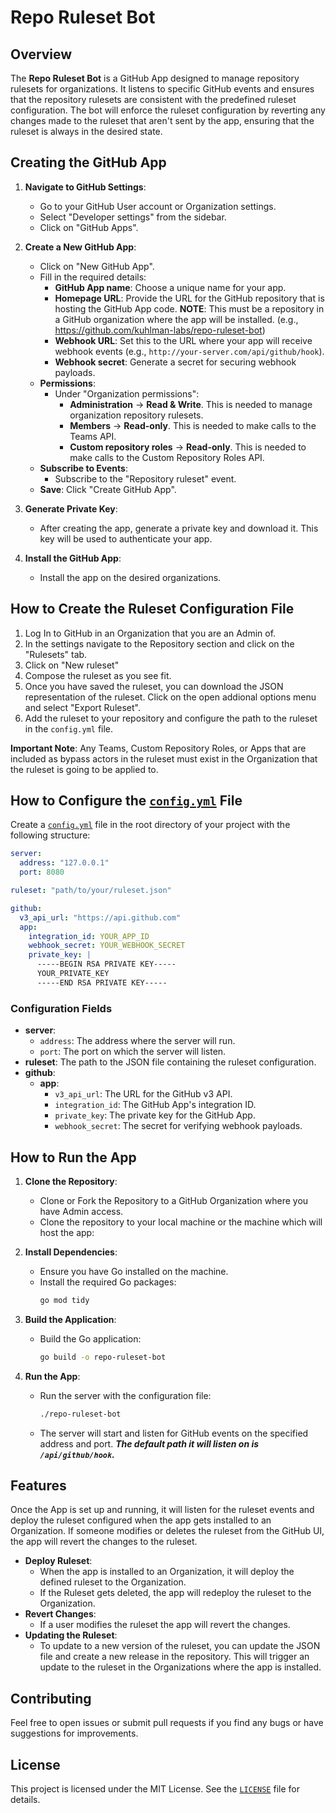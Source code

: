 # Repo Ruleset Bot

## Overview
The **Repo Ruleset Bot** is a GitHub App designed to manage repository rulesets for organizations. It listens to specific GitHub events and ensures that the repository rulesets are consistent with the predefined ruleset configuration. The bot will enforce the ruleset configuration by reverting any changes made to the ruleset that aren't sent by the app, ensuring that the ruleset is always in the desired state.

## Creating the GitHub App

1. **Navigate to GitHub Settings**:
   - Go to your GitHub User account or Organization settings.
   - Select "Developer settings" from the sidebar.
   - Click on "GitHub Apps".

2. **Create a New GitHub App**:
   - Click on "New GitHub App".
   - Fill in the required details:
     - **GitHub App name**: Choose a unique name for your app.
     - **Homepage URL**: Provide the URL for the GitHub repository that is hosting the GitHub App code. **NOTE**: This must be a repository in a GitHub organization where the app will be installed. (e.g., https://github.com/kuhlman-labs/repo-ruleset-bot) 
     - **Webhook URL**: Set this to the URL where your app will receive webhook events (e.g., `http://your-server.com/api/github/hook`).
     - **Webhook secret**: Generate a secret for securing webhook payloads.
   - **Permissions**:
     - Under "Organization permissions":
       - **Administration** -> **Read & Write**. This is needed to manage organization repository rulesets.
       - **Members** -> **Read-only**. This is needed to make calls to the Teams API.
       - **Custom repository roles** -> **Read-only**. This is needed to make calls to the Custom Repository Roles API.
   - **Subscribe to Events**:
     - Subscribe to the "Repository ruleset" event.
   - **Save**: Click "Create GitHub App".

3. **Generate Private Key**:
   - After creating the app, generate a private key and download it. This key will be used to authenticate your app.

4. **Install the GitHub App**:
   - Install the app on the desired organizations.

## How to Create the Ruleset Configuration File

1. Log In to GitHub in an Organization that you are an Admin of.
2. In the settings navigate to the Repository section and click on the "Rulesets" tab.
3. Click on "New ruleset"
4. Compose the ruleset as you see fit.
5. Once you have saved the ruleset, you can download the JSON representation of the ruleset. Click on the open addional options menu and select "Export Ruleset".
6. Add the ruleset to your repository and configure the path to the ruleset in the `config.yml` file.

**Important Note**: Any Teams, Custom Repository Roles, or Apps that are included as bypass actors in the ruleset must exist in the Organization that the ruleset is going to be applied to.

## How to Configure the [`config.yml`](config.yml) File

Create a [`config.yml`](config.yml) file in the root directory of your project with the following structure:

```yaml
server:
  address: "127.0.0.1"
  port: 8080

ruleset: "path/to/your/ruleset.json"

github:
  v3_api_url: "https://api.github.com"
  app:
    integration_id: YOUR_APP_ID
    webhook_secret: YOUR_WEBHOOK_SECRET
    private_key: |
      -----BEGIN RSA PRIVATE KEY-----
      YOUR_PRIVATE_KEY
      -----END RSA PRIVATE KEY-----
```

### Configuration Fields

- **server**:
  - `address`: The address where the server will run.
  - `port`: The port on which the server will listen.
- **ruleset**: The path to the JSON file containing the ruleset configuration.
- **github**:
  - **app**:
    - `v3_api_url`: The URL for the GitHub v3 API.
    - `integration_id`: The GitHub App's integration ID.
    - `private_key`: The private key for the GitHub App.
    - `webhook_secret`: The secret for verifying webhook payloads.

## How to Run the App

1. **Clone the Repository**:
   - Clone or Fork the Repository to a GitHub Organization where you have Admin access.
   - Clone the repository to your local machine or the machine which will host the app:

1. **Install Dependencies**:
   - Ensure you have Go installed on the machine.
   - Install the required Go packages:
     ```sh
     go mod tidy
     ```

2. **Build the Application**:
   - Build the Go application:
     ```sh
     go build -o repo-ruleset-bot
     ```

3. **Run the App**:
   - Run the server with the configuration file:
     ```sh
     ./repo-ruleset-bot
     ```

   - The server will start and listen for GitHub events on the specified address and port. ***The default path it will listen on is `/api/github/hook`.***

## Features

Once the App is set up and running, it will listen for the ruleset events and deploy the ruleset configured when the app gets installed to an Organization. If someone modifies or deletes the ruleset from the GitHub UI, the app will revert the changes to the ruleset.

- **Deploy Ruleset**:
  - When the app is installed to an Organization, it will deploy the defined ruleset to the Organization.
  - If the Ruleset gets deleted, the app will redeploy the ruleset to the Organization.
- **Revert Changes**:
  - If a user modifies the ruleset the app will revert the changes.
- **Updating the Ruleset**:
  - To update to a new version of the ruleset, you can update the JSON file and create a new release in the repository. This will trigger an update to the ruleset in the Organizations where the app is installed.

## Contributing

Feel free to open issues or submit pull requests if you find any bugs or have suggestions for improvements.

## License

This project is licensed under the MIT License. See the [`LICENSE`](LICENSE) file for details.